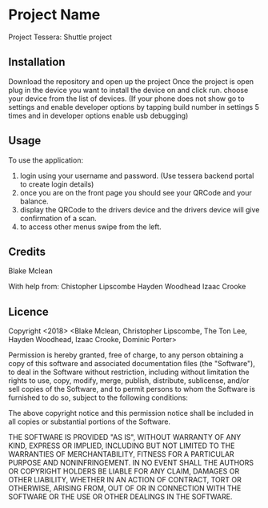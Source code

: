 # Project Name

Project Tessera: Shuttle project

## Installation

Download the repository and open up the project
Once the project is open plug in the device you want to install the device on and click run.
choose your device from the list of devices. 
(If your phone does not show go to settings and enable developer options by tapping build number in settings 5 times and in developer options enable usb debugging)


## Usage

To use the application:
1. login using your username and password. (Use tessera backend portal to create login details)
2. once you are on the front page you should see your QRCode and your balance.
3. display the QRCode to the drivers device and the drivers device will give confirmation of a scan.
4. to access other menus swipe from the left.


## Credits

Blake Mclean

With help from:
Chistopher Lipscombe
Hayden Woodhead
Izaac Crooke


## Licence

Copyright <2018> <Blake Mclean, Christopher Lipscombe, The Ton Lee, Hayden Woodhead, Izaac Crooke, Dominic Porter>

Permission is hereby granted, free of charge, to any person obtaining a copy of this software and associated documentation files (the "Software"), to deal in the Software without restriction, including without limitation the rights to use, copy, modify, merge, publish, distribute, sublicense, and/or sell copies of the Software, and to permit persons to whom the Software is furnished to do so, subject to the following conditions:

The above copyright notice and this permission notice shall be included in all copies or substantial portions of the Software.

THE SOFTWARE IS PROVIDED "AS IS", WITHOUT WARRANTY OF ANY KIND, EXPRESS OR IMPLIED, INCLUDING BUT NOT LIMITED TO THE WARRANTIES OF MERCHANTABILITY, FITNESS FOR A PARTICULAR PURPOSE AND NONINFRINGEMENT. IN NO EVENT SHALL THE AUTHORS OR COPYRIGHT HOLDERS BE LIABLE FOR ANY CLAIM, DAMAGES OR OTHER LIABILITY, WHETHER IN AN ACTION OF CONTRACT, TORT OR OTHERWISE, ARISING FROM, OUT OF OR IN CONNECTION WITH THE SOFTWARE OR THE USE OR OTHER DEALINGS IN THE SOFTWARE.
